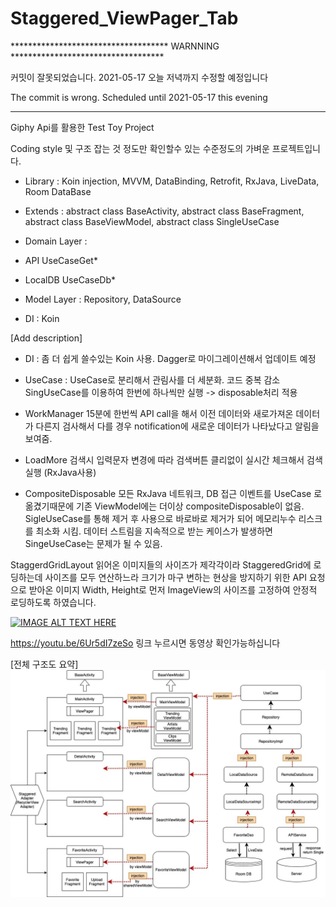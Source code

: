 # Staggered_ViewPager_Tab

************************************ WARNNING ***********************************

커밋이 잘못되었습니다.
2021-05-17 오늘 저녁까지 수정할 예정입니다


The commit is wrong.
Scheduled until 2021-05-17 this evening

**********************************************************************************



Giphy Api를 활용한 Test Toy Project

Coding style 및 구조 잡는 것 정도만 확인할수 있는 수준정도의 가벼운 프로젝트입니다.

- Library : 
Koin injection,
MVVM, DataBinding,
Retrofit, RxJava,
LiveData, 
Room DataBase

- Extends :
abstract class BaseActivity,
abstract class BaseFragment,
abstract class BaseViewModel,
abstract class SingleUseCase

- Domain Layer : 
* API
UseCaseGet*

* LocalDB
UseCaseDb*

- Model Layer :
Repository,
DataSource

- DI :
Koin



[Add description]
* DI :
좀 더 쉽게 쓸수있는 Koin 사용. Dagger로 마이그레이션해서 업데이트 예정

* UseCase :
UseCase로 분리해서 관림사를 더 세분화. 코드 중복 감소
SingUseCase를 이용하여 한번에 하나씩만 실행 -> disposable처리 적용

* WorkManager
15분에 한번씩 API call을 해서 이전 데이터와 새로가져온 데이터가 다른지 검사해서
다를 경우 notification에 새로운 데이터가 나타났다고 알림을 보여줌.

* LoadMore
검색시 입력문자 변경에 따라 검색버튼 클리없이 실시간 체크해서 검색실행 (RxJava사용)

* CompositeDisposable
모든 RxJava 네트워크, DB 접근 이벤트를 UseCase 로 옮겼기때문에 기존 ViewModel에는 더이상  compositeDisposable이 없음.
SigleUseCase를 통해 제거 후 사용으로 바로바로 제거가 되어 메모리누수 리스크를 최소화 시킴.
데이터 스트림을 지속적으로 받는 케이스가 발생하면 SingeUseCase는 문제가 될 수 있음.


StaggerdGridLayout
읽어온 이미지들의 사이즈가 제각각이라 StaggeredGrid에 로딩하는데 사이즈를 모두 연산하느라 크기가 마구 변하는 현상을 방지하기 위한 
API 요청으로 받아온 이미지 Width, Height로 먼저 ImageView의 사이즈를 고정하여 안정적 로딩하도록 하였습니다.



[![IMAGE ALT TEXT HERE](https://img.youtube.com/vi/6Ur5dI7zeSo/0.jpg)](https://www.youtube.com/watch?v=6Ur5dI7zeSo)

https://youtu.be/6Ur5dI7zeSo
링크 누르시면 동영상 확인가능하십니다



[전체 구조도 요약]
![Alt text](https://github.com/CodingBot000/Staggered_ViewPager_Tab/blob/main/GiphyTestApp_v1.jpg?raw=true)

